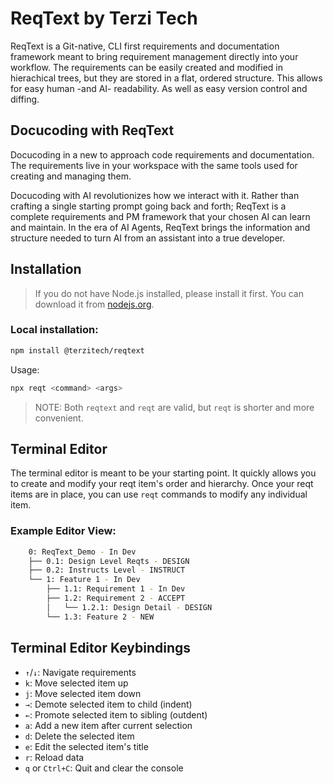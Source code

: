 # ReqText by Terzi Tech

ReqText is a Git-native, CLI first requirements and documentation framework meant to bring requirement management directly into your workflow. The requirements can be easily created and modified in hierachical trees, but they are stored in a flat, ordered structure. This allows for easy human -and AI- readability. As well as easy version control and diffing.

## Docucoding with ReqText

Docucoding in a new to approach code requirements and documentation. The requirements live in your workspace with the same tools used for creating and managing them. 

Docucoding with AI revolutionizes how we interact with it. Rather than crafting a single starting prompt going back and forth; ReqText is a complete requirements and PM framework that your chosen AI can learn and maintain. In the era of AI Agents, ReqText brings the information and structure needed to turn AI from an assistant into a true developer.

## Installation

> If you do not have Node.js installed, please install it first. You can download it from [nodejs.org](https://nodejs.org/).

### Local installation:
```bash
npm install @terzitech/reqtext
```
Usage:
```bash
npx reqt <command> <args>
```

> NOTE: Both `reqtext` and `reqt` are valid, but `reqt` is shorter and more convenient.

## Terminal Editor

The terminal editor is meant to be your starting point. It quickly allows you to create and modify your reqt item's order and hierarchy. Once your reqt items are in place, you can use `reqt` commands to modify any individual item.

### Example Editor View: 

```bash
    0: ReqText_Demo - In Dev
    ├── 0.1: Design Level Reqts - DESIGN
    ├── 0.2: Instructs Level - INSTRUCT
    └── 1: Feature 1 - In Dev
        ├── 1.1: Requirement 1 - In Dev
        ├── 1.2: Requirement 2 - ACCEPT
        │   └── 1.2.1: Design Detail - DESIGN
        └── 1.3: Feature 2 - NEW
```
## Terminal Editor Keybindings

- `↑`/`↓`: Navigate requirements
- `k`: Move selected item up
- `j`: Move selected item down
- `→`: Demote selected item to child (indent)
- `←`: Promote selected item to sibling (outdent)
- `a`: Add a new item after current selection
- `d`: Delete the selected item
- `e`: Edit the selected item's title
- `r`: Reload data
- `q` or `Ctrl+C`: Quit and clear the console

